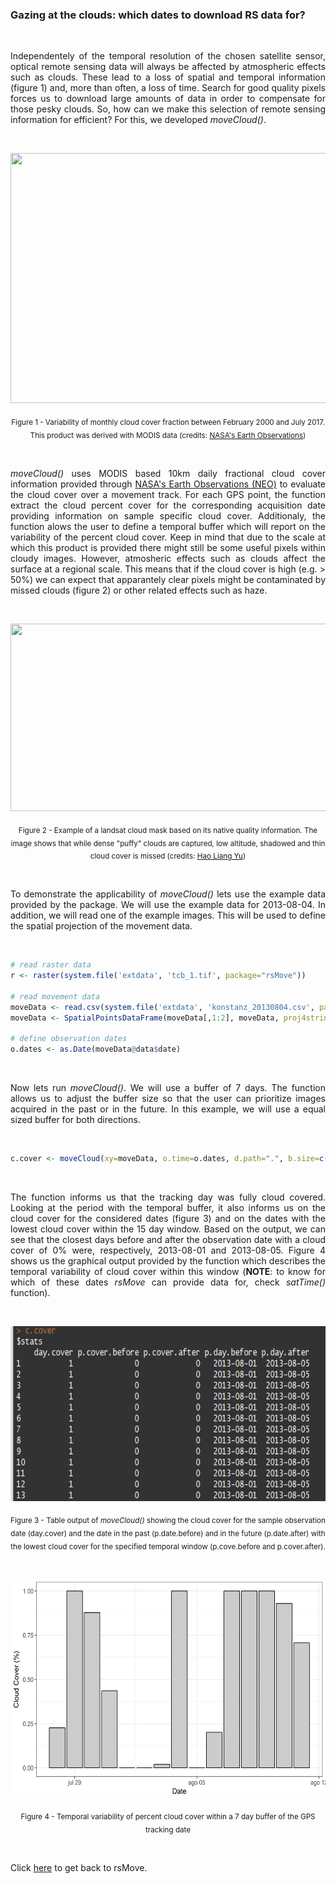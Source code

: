 ### Gazing at the clouds: which dates to download RS data for?

<br>

<p align="justify">
Independentely of the temporal resolution of the chosen satellite sensor, optical remote sensing data will always be affected by atmospheric effects such as clouds. These lead to a loss of spatial and temporal information (figure 1) and, more than often, a loss of time. Search for good quality pixels forces us to download large amounts of data in order to compensate for those pesky clouds. So, how can we make this selection of remote sensing information for efficient? For this, we developed <i>moveCloud()</i>. 
</p> 

<br>

<p align="center"><img width="600" height="400" src="https://github.com/RRemelgado/README_data/blob/master/rsMove/MODAL2_M_CLD_FR.gif"></p>

<p align="center"><sub>Figure 1 - Variability of monthly cloud cover fraction between February 2000 and July 2017. This product was derived with MODIS data (credits: <a href="https://earthobservatory.nasa.gov/GlobalMaps/view.php?d1=MODAL2_M_CLD_FR">NASA's Earth Observations</a>)</sub></p>

<br>

<p align="justify">
<i>moveCloud()</i> uses MODIS based 10km daily fractional cloud cover information provided through <a href="https://neo.sci.gsfc.nasa.gov/view.php?datasetId=MODAL2_D_CLD_FR&date=2017-06-01">NASA's Earth Observations (NEO)</a> to evaluate the cloud cover over a movement track. For each GPS point, the function extract the cloud percent cover for the corresponding acquisition date providing information on sample specific cloud cover. Additionaly, the function alows the user to define a temporal buffer which will report on the variability of the percent cloud cover. Keep in mind that due to the scale at which this product is provided there might still be some useful pixels within cloudy images. However, atmosheric effects such as clouds affect the surface at a regional scale. This means that if the cloud cover is high (e.g. > 50%) we can expect that apparantely clear pixels might be contaminated by missed clouds (figure 2) or other related effects such as haze.
</p> 

<br>

<p align="center"><img width="600" height="300" src="https://haoliangyu.github.io/2015/01/18/Making-masks-with-Landsat-8-Quality-Assessment-band-using-Python/maskresult.png"></p>

<p align="center"><sub>Figure 2 - Example of a landsat cloud mask based on its native quality information. The image shows that while dense "puffy" clouds are captured, low altitude, shadowed and thin cloud cover is missed (credits: <a href="https://haoliangyu.github.io/2015/01/18/Making-masks-with-Landsat-8-Quality-Assessment-band-using-Python/">Hao Liang Yu</a>)</sub></p>

<br>

<p align="justify">
To demonstrate the applicability of <i>moveCloud()</i> lets use the example data provided by the package. We will use the example data for 2013-08-04. In addition, we will read one of the example images. This will be used to define the spatial projection of the movement data.
</p> 

<br>

```R
# read raster data
r <- raster(system.file('extdata', 'tcb_1.tif', package="rsMove"))

# read movement data
moveData <- read.csv(system.file('extdata', 'konstanz_20130804.csv', package="rsMove"))
moveData <- SpatialPointsDataFrame(moveData[,1:2], moveData, proj4string=crs(r))

# define observation dates
o.dates <- as.Date(moveData@data$date)
```
<br>

<p align="justify">
Now lets run <i>moveCloud()</i>. We will use a buffer of 7 days. The function allows us to adjust the buffer size so that the user can prioritize images acquired in the past or in the future. In this example, we will use a equal sized buffer for both directions.
</p> 

<br>

```R
c.cover <- moveCloud(xy=moveData, o.time=o.dates, d.path=".", b.size=c(7,7))
```

<br>

<p align="justify">
The function informs us that the tracking day was fully cloud covered. Looking at the period with the temporal buffer, it also informs us on the cloud cover for the considered dates (figure 3) and on the dates with the lowest cloud cover within the 15 day window. Based on the output, we can see that the closest days before and after the observation date with a cloud cover of 0% were, respectively, 2013-08-01 and 2013-08-05. Figure 4 shows us the graphical output provided by the function which describes the temporal variability of cloud cover within this window (<b>NOTE</b>: to know for which of these dates <i>rsMove</i> can provide data for, check <i>satTime()</i> function).
</p> 

<br>

<p align="center"><img width="600" height="280" src="https://github.com/RRemelgado/README_data/blob/master/rsMove/Figure-3_Example-7.png"></p>

<p align="center"><sub>Figure 3 - Table output of <i>moveCloud()</i> showing the cloud cover for the sample observation date (day.cover) and the date in the past (p.date.before) and in the future (p.date.after) with the lowest cloud cover for the specified temporal window (p.cove.before and p.cover.after).</sub></p>

<br>

<p align="center"><img width="600" height="350" src="https://github.com/RRemelgado/README_data/blob/master/rsMove/Figure-4_example-7.png"></p>

<p align="center"><sub>Figure 4 - Temporal variability of percent cloud cover within a 7 day buffer of the GPS tracking date</sub></p>

<br>

Click  <a href="https://github.com/RRemelgado/rsMove/">here</a> to get back to rsMove.

<br>
